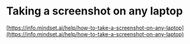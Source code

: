 # Taking a screenshot on any laptop

[https://info.mindset.ai/help/how-to-take-a-screenshot-on-any-laptop](https://info.mindset.ai/help/how-to-take-a-screenshot-on-any-laptop)
